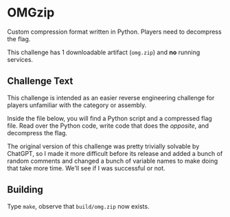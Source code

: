 # OMGzip

Custom compression format written in Python. Players need to decompress the flag.

This challenge has 1 downloadable artifact (`omg.zip`) and **no** running services.


## Challenge Text
This challenge is intended as an easier reverse engineering challenge for players unfamiliar with the category or assembly.

Inside the file below, you will find a Python script and a compressed flag file. Read over the Python code, write code that does the *opposite*, and decompress the flag.

The original version of this challenge was pretty trivially solvable by ChatGPT, so I made it more difficult before its release and added a bunch of random comments and changed a bunch of variable names to make doing that take more time. We'll see if I was successful or not.


## Building
Type `make`, observe that `build/omg.zip` now exists.

